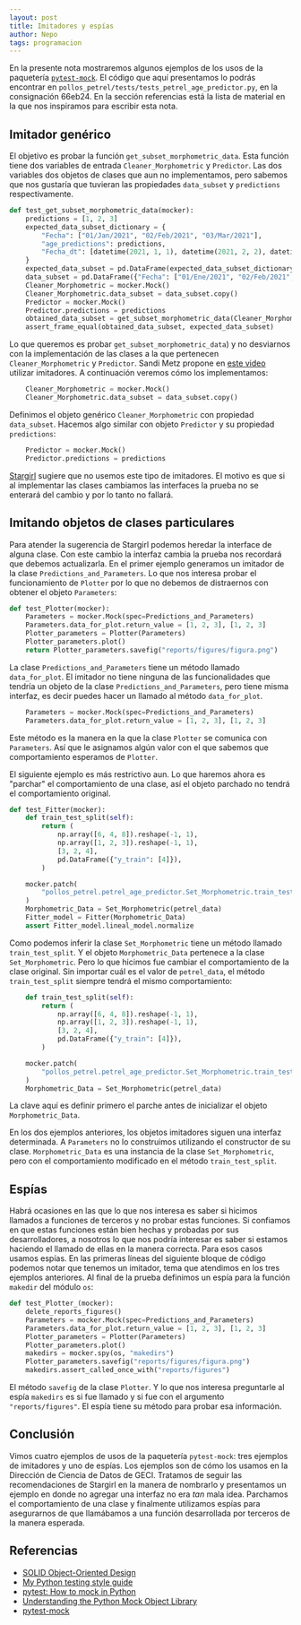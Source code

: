 ```yaml
---
layout: post
title: Imitadores y espías
author: Nepo
tags: programacion
---
```


En la presente nota mostraremos algunos ejemplos de los usos de la paquetería
[`pytest-mock`](https://github.com/pytest-dev/pytest-mock/). El código que aquí presentamos lo
podrás encontrar en `pollos_petrel/tests/tests_petrel_age_predictor.py`, en la consignación 66eb24.
En la sección referencias está la lista de material en la que nos inspiramos para escribir esta
nota.
## Imitador genérico
El objetivo es probar la función `get_subset_morphometric_data`. Esta función tiene dos variables
de entrada `Cleaner_Morphometric` y `Predictor`. Las dos variables dos objetos de clases que aun no
implementamos, pero sabemos que nos gustaría que tuvieran las propiedades `data_subset` y
`predictions` respectivamente.

```python
def test_get_subset_morphometric_data(mocker):
    predictions = [1, 2, 3]
    expected_data_subset_dictionary = {
        "Fecha": ["01/Jan/2021", "02/Feb/2021", "03/Mar/2021"],
        "age_predictions": predictions,
        "Fecha_dt": [datetime(2021, 1, 1), datetime(2021, 2, 2), datetime(2021, 3, 3)],
    }
    expected_data_subset = pd.DataFrame(expected_data_subset_dictionary)
    data_subset = pd.DataFrame({"Fecha": ["01/Ene/2021", "02/Feb/2021", "03/Mar/2021"]})
    Cleaner_Morphometric = mocker.Mock()
    Cleaner_Morphometric.data_subset = data_subset.copy()
    Predictor = mocker.Mock()
    Predictor.predictions = predictions
    obtained_data_subset = get_subset_morphometric_data(Cleaner_Morphometric, Predictor)
    assert_frame_equal(obtained_data_subset, expected_data_subset)
```
Lo que queremos es probar `get_subset_morphometric_data`) y no desviarnos con la
implementación de las clases a la que pertenecen `Cleaner_Morphometric` y `Predictor`. Sandi Metz
propone en [este video](https://youtu.be/v-2yFMzxqwU) utilizar imitadores. A continuación veremos
cómo los implementamos:
```python
    Cleaner_Morphometric = mocker.Mock()
    Cleaner_Morphometric.data_subset = data_subset.copy()
```
Definimos el objeto genérico `Cleaner_Morphometric` con propiedad `data_subset`. Hacemos algo
similar con objeto `Predictor` y su propiedad `predictions`:
```python
    Predictor = mocker.Mock()
    Predictor.predictions = predictions
```
[Stargirl](https://thea.codes/) sugiere que no usemos este tipo de imitadores. El motivo es que si al
implementar las clases cambiamos las interfaces la prueba no se enterará del cambio y por lo tanto
no fallará.

## Imitando objetos de clases particulares
Para atender la sugerencia de Stargirl podemos heredar la interface de alguna clase. Con este cambio
la interfaz cambia la prueba nos recordará que debemos actualizarla. En el primer ejemplo generamos
un imitador de la clase `Predictions_and_Parameters`. Lo que nos interesa probar el funcionamiento
de `Plotter` por lo que no debemos de distraernos con obtener el objeto `Parameters`: 

```python
def test_Plotter(mocker):
    Parameters = mocker.Mock(spec=Predictions_and_Parameters)
    Parameters.data_for_plot.return_value = [1, 2, 3], [1, 2, 3]
    Plotter_parameters = Plotter(Parameters)
    Plotter_parameters.plot()
    return Plotter_parameters.savefig("reports/figures/figura.png")
```
La clase `Predictions_and_Parameters` tiene un método llamado `data_for_plot`. El imitador no tiene
ninguna de las funcionalidades que tendría un objeto de la clase `Predictions_and_Parameters`,
pero tiene misma interfaz, es decir puedes hacer un llamado al método `data_for_plot`. 
```python
    Parameters = mocker.Mock(spec=Predictions_and_Parameters)
    Parameters.data_for_plot.return_value = [1, 2, 3], [1, 2, 3]
```
Este método es la manera en la que la clase `Plotter` se comunica con `Parameters`. Así que le
asignamos algún valor con el que sabemos que comportamiento esperamos de `Plotter`.

El siguiente ejemplo es más restrictivo aun. Lo que haremos ahora es "parchar" el comportamiento de
una clase, así el objeto parchado no tendrá el comportamiento original. 
```python
def test_Fitter(mocker):
    def train_test_split(self):
        return (
            np.array([6, 4, 8]).reshape(-1, 1),
            np.array([1, 2, 3]).reshape(-1, 1),
            [3, 2, 4],
            pd.DataFrame({"y_train": [4]}),
        )

    mocker.patch(
        "pollos_petrel.petrel_age_predictor.Set_Morphometric.train_test_split", train_test_split
    )
    Morphometric_Data = Set_Morphometric(petrel_data)
    Fitter_model = Fitter(Morphometric_Data)
    assert Fitter_model.lineal_model.normalize
```
Como podemos inferir la clase `Set_Morphometric` tiene un método llamado `train_test_split`. Y el
objeto `Morphometric_Data` pertenece a la clase `Set_Morphometric`. Pero lo que hicimos fue cambiar
el comportamiento de la clase original. Sin importar cuál es el valor de `petrel_data`, el método
`train_test_split` siempre tendrá el mismo comportamiento:
```python
    def train_test_split(self):
        return (
            np.array([6, 4, 8]).reshape(-1, 1),
            np.array([1, 2, 3]).reshape(-1, 1),
            [3, 2, 4],
            pd.DataFrame({"y_train": [4]}),
        )

    mocker.patch(
        "pollos_petrel.petrel_age_predictor.Set_Morphometric.train_test_split", train_test_split
    )
    Morphometric_Data = Set_Morphometric(petrel_data)
```
La clave aquí es definir primero el parche antes de inicializar el objeto `Morphometric_Data`.

En los dos ejemplos anteriores, los objetos imitadores siguen una interfaz determinada. A `Parameters`
no lo construimos utilizando el constructor de su clase. `Morphometric_Data` es una instancia de la
clase `Set_Morphometric`, pero con el comportamiento modificado en el método `train_test_split`.

## Espías
Habrá ocasiones en las que lo que nos interesa es saber si hicimos llamados a funciones de terceros y
no probar estas funciones. Si confiamos en que estas funciones están bien hechas y probadas por sus
desarrolladores, a nosotros lo que nos podría interesar es saber si estamos haciendo el llamado de
ellas en la manera correcta. Para esos casos usamos espías. En las primeras líneas del siguiente
bloque de código podemos notar que tenemos un imitador, tema que atendimos en los tres ejemplos
anteriores. Al final de la prueba definimos un espía para la función `makedir` del módulo `os`:

```python
def test_Plotter_(mocker):
    delete_reports_figures()
    Parameters = mocker.Mock(spec=Predictions_and_Parameters)
    Parameters.data_for_plot.return_value = [1, 2, 3], [1, 2, 3]
    Plotter_parameters = Plotter(Parameters)
    Plotter_parameters.plot()
    makedirs = mocker.spy(os, "makedirs")
    Plotter_parameters.savefig("reports/figures/figura.png")
    makedirs.assert_called_once_with("reports/figures")
```
El método `savefig` de la clase `Plotter`. Y lo que nos interesa preguntarle al espía `makedirs` es
si fue llamado y si fue con el argumento `"reports/figures"`. El espía tiene su método para probar
esa información.

## Conclusión
Vimos cuatro ejemplos de usos de la paquetería `pytest-mock`: tres ejemplos de imitadores y uno de
espías. Los ejemplos son de cómo los usamos en la Dirección de Ciencia de Datos de GECI. Tratamos de seguir
las recomendaciones de Stargirl en la manera de nombrarlo y presentamos un ejemplo en donde no
agregar una interfaz no era _tan_ mala idea. Parchamos el comportamiento de una clase y finalmente
utilizamos espías para asegurarnos de que llamábamos a una función desarrollada por terceros de la
manera esperada. 
## Referencias
- [SOLID Object-Oriented Design](https://youtu.be/v-2yFMzxqwU)
- [My Python testing style guide](https://blog.thea.codes/my-python-testing-style-guide/)
- [pytest: How to mock in Python](https://changhsinlee.com/pytest-mock/)
- [Understanding the Python Mock Object Library](https://realpython.com/python-mock-library/)
- [pytest-mock](https://github.com/pytest-dev/pytest-mock/)
